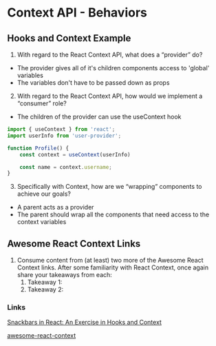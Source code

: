 # Context API - Behaviors

## Hooks and Context Example
1. With regard to the React Context API, what does a “provider” do?
- The provider gives all of it's children components access to 'global' variables
- The variables don't have to be passed down as props
2. With regard to the React Context API, how would we implement a “consumer” role?
- The children of the provider can use the useContext hook
```js
import { useContext } from 'react';
import userInfo from 'user-provider';

function Profile() {
    const context = useContext(userInfo)

    const name = context.username;
}
```

3. Specifically with Context, how are we “wrapping” components to achieve our goals?
- A parent acts as a provider
- The parent should wrap all the components that need access to the context variables

## Awesome React Context Links
1. Consume content from (at least) two more of the Awesome React Context links. After some familiarity with React Context, once again share your takeaways from each:
    1. Takeaway 1:
    2. Takeaway 2:

### Links
[Snackbars in React: An Exercise in Hooks and Context](https://medium.com/swlh/snackbars-in-react-an-exercise-in-hooks-and-context-299b43fd2a2b)

[awesome-react-context](https://github.com/diegohaz/awesome-react-context)